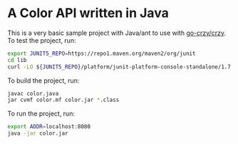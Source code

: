 # A Color API written in Java

This is a very basic sample project with Java/ant to use with
[go-crzy/crzy](https://github.com/go-crzy/crzy). To test the project, run:

```bash
export JUNIT5_REPO=https://repo1.maven.org/maven2/org/junit
cd lib
curl -LO ${JUNIT5_REPO}/platform/junit-platform-console-standalone/1.7.2/junit-platform-console-standalone-1.7.2-all.jar

```

To build the project, run:

```bash
javac color.java
jar cvmf color.mf color.jar *.class
```

To run the project, run:

```bash
export ADDR=localhost:8080
java -jar color.jar
```


